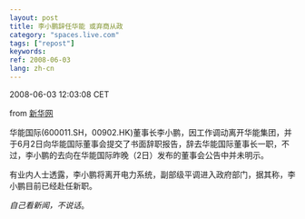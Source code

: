 ```yaml
---
layout: post
title: 李小鹏辞任华能 或弃商从政
category: "spaces.live.com"
tags: ["repost"]
keywords: 
ref: 2008-06-03
lang: zh-cn
---
```


2008-06-03 12:03:08 CET

from [新华网](http://news.xinhuanet.com/local/2008-06/03/content_8304891.htm)

华能国际(600011.SH，00902.HK)董事长李小鹏，因工作调动离开华能集团，并于6月2日向华能国际董事会提交了书面辞职报告，辞去华能国际董事长一职，不过，李小鹏的去向在华能国际昨晚（2日）发布的董事会公告中并未明示。 

有业内人士透露，李小鹏将离开电力系统，副部级平调进入政府部门，据其称，李小鹏目前已经赴任新职。

_自己看新闻，不说话_。

